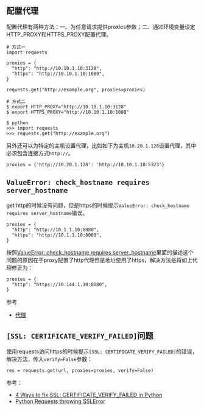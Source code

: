 ## 配置代理

配置代理有两种方法：一、为任意请求提供proxies参数；二、通过环境变量设定HTTP_PROXY和HTTPS_PROXY配置代理。

```
# 方式一
import requests

proxies = {
  "http": "http://10.10.1.10:3128",
  "https": "http://10.10.1.10:1080",
}

requests.get("http://example.org", proxies=proxies)

# 方式二
$ export HTTP_PROXY="http://10.10.1.10:3128"
$ export HTTPS_PROXY="http://10.10.1.10:1080"

$ python
>>> import requests
>>> requests.get("http://example.org")
```

另外还可以为特定的主机设置代理，比如如下为主机`10.20.1.128`设置代理，其中必须包含连接方式`http://`。

```
proxies = {'http://10.20.1.128': 'http://10.10.1.10:5323'}
```


## `ValueError: check_hostname requires server_hostname`

get http的时候没有问题，但是https的时候提示`ValueError: check_hostname requires server_hostname`错误。

```
proxies = {
  "http": "http://10.1.1.10:8080",
  "https": "http://10.1.1.10:8080",
}
```

按照[ValueError: check_hostname requires server_hostname](https://stackoverflow.com/questions/67297278/valueerror-check-hostname-requires-server-hostname)里面的描述这个问题的原因在于proxy配置了http代理但是地址使用了https，解决方法是将如上代理修正为：

```
proxies = {
  "http": "https://10.144.1.10:8080",
}
```

参考

- [代理](https://2.python-requests.org//zh_CN/latest/user/advanced.html#proxies)


## `[SSL: CERTIFICATE_VERIFY_FAILED]`问题

使用requests访问https的时候提示`[SSL: CERTIFICATE_VERIFY_FAILED]`的错误，解决方法，传入`verify=False`参数：

```
res = requests.get(url, proxies=proxies, verify=False)
```

参考：

- [4 Ways to fix SSL: CERTIFICATE_VERIFY_FAILED in Python](https://www.howtouselinux.com/post/ssl-certificate_verify_failed-in-python)
- [Python Requests throwing SSLError](https://stackoverflow.com/questions/10667960/python-requests-throwing-sslerror)